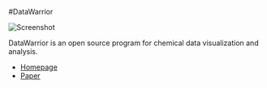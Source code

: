#DataWarrior

![Screenshot](http://metamolecular.com/images/cheminformatics/datawarrior-screenshot.png)

DataWarrior is an open source program for chemical data visualization and analysis.

- [Homepage](http://openmolecules.org/datawarrior/)
- [Paper](http://dx.doi.org/10.1021/ci500588j)
